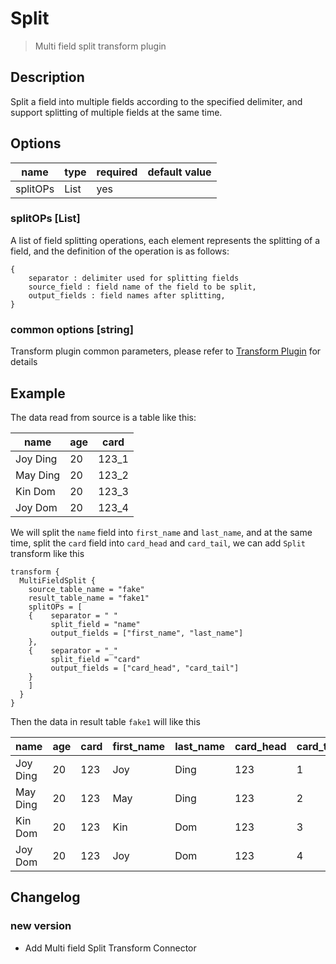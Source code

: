 # Split

> Multi field split transform plugin

## Description

Split a field into multiple fields according to the specified delimiter, and support splitting of multiple fields at the same time.

## Options

|   name   |     type      | required | default value |
|----------|---------------|----------|---------------|
| splitOPs | List<SplitOP> | yes      |               |

### splitOPs [List<SplitOP>]

A list of field splitting operations, each element represents the splitting of a field, and the definition of the operation is as follows:

```
{
    separator : delimiter used for splitting fields
    source_field : field name of the field to be split,
    output_fields : field names after splitting,
}
```

### common options [string]

Transform plugin common parameters, please refer to [Transform Plugin](common-options.md) for details

## Example

The data read from source is a table like this:

|   name   | age | card  |
|----------|-----|-------|
| Joy Ding | 20  | 123_1 |
| May Ding | 20  | 123_2 |
| Kin Dom  | 20  | 123_3 |
| Joy Dom  | 20  | 123_4 |

We will split the `name` field into `first_name` and `last_name`, and at the same time, split the `card` field into `card_head` and `card_tail`, we can add `Split` transform like this

```
transform {
  MultiFieldSplit {
    source_table_name = "fake"
    result_table_name = "fake1"
    splitOPs = [
    {    separator = " "
         split_field = "name"
         output_fields = ["first_name", "last_name"]
    },
    {    separator = "_"
         split_field = "card"
         output_fields = ["card_head", "card_tail"]
    }
    ]
  }
}
```

Then the data in result table `fake1` will like this

|   name   | age | card | first_name | last_name | card_head | card_tail |
|----------|-----|------|------------|-----------|-----------|-----------|
| Joy Ding | 20  | 123  | Joy        | Ding      | 123       | 1         |
| May Ding | 20  | 123  | May        | Ding      | 123       | 2         |
| Kin Dom  | 20  | 123  | Kin        | Dom       | 123       | 3         |
| Joy Dom  | 20  | 123  | Joy        | Dom       | 123       | 4         |

## Changelog

### new version

- Add Multi field Split Transform Connector

